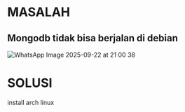 # MASALAH

## Mongodb tidak bisa berjalan di debian

![WhatsApp Image 2025-09-22 at 21 00 38](https://github.com/user-attachments/assets/d71fb788-1953-44dd-8e8b-16dca336bb6d)

# SOLUSI
install arch linux
